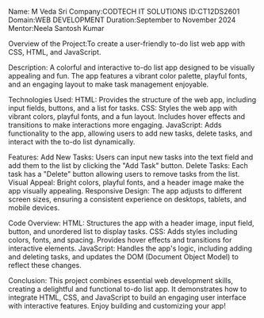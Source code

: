Name: M Veda Sri 
Company:CODTECH IT SOLUTIONS
ID:CT12DS2601
Domain:WEB DEVELOPMENT 
Duration:September to November 2024 
Mentor:Neela Santosh Kumar

Overview of the Project:To create a user-friendly to-do list web app with CSS, HTML, and JavaScript.


Description: A colorful and interactive to-do list app designed to be visually appealing and fun. The app features a vibrant color palette, playful fonts, and an engaging layout to make task management enjoyable.

Technologies Used:
HTML: Provides the structure of the web app, including input fields, buttons, and a list for tasks.
CSS: Styles the web app with vibrant colors, playful fonts, and a fun layout. Includes hover effects and transitions to make interactions more engaging.
JavaScript: Adds functionality to the app, allowing users to add new tasks, delete tasks, and interact with the to-do list dynamically.

Features:
Add New Tasks: Users can input new tasks into the text field and add them to the list by clicking the "Add Task" button.
Delete Tasks: Each task has a "Delete" button allowing users to remove tasks from the list.
Visual Appeal: Bright colors, playful fonts, and a header image make the app visually appealing.
Responsive Design: The app adjusts to different screen sizes, ensuring a consistent experience on desktops, tablets, and mobile devices.

Code Overview:
HTML: Structures the app with a header image, input field, button, and unordered list to display tasks.
CSS: Adds styles including colors, fonts, and spacing. Provides hover effects and transitions for interactive elements.
JavaScript: Handles the app's logic, including adding and deleting tasks, and updates the DOM (Document Object Model) to reflect these changes.

Conclusion: This project combines essential web development skills, creating a delightful and functional to-do list app. It demonstrates how to integrate HTML, CSS, and JavaScript to build an engaging user interface with interactive features. Enjoy building and customizing your app!
